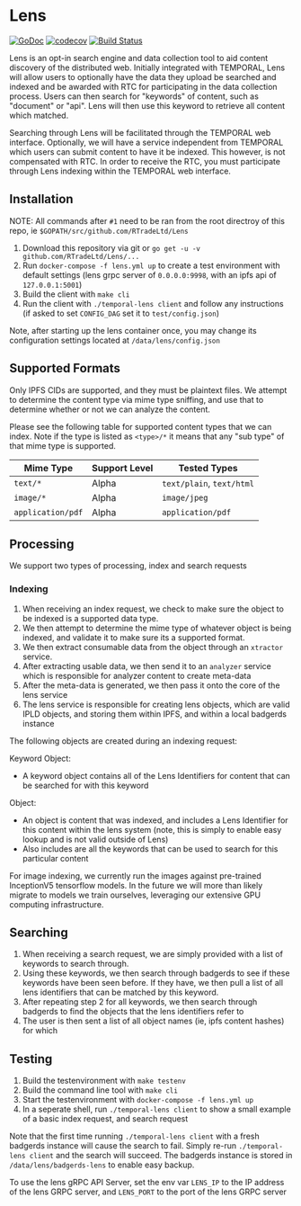 # Lens

[![GoDoc](https://godoc.org/github.com/RTradeLtd/Lens?status.svg)](https://godoc.org/github.com/RTradeLtd/Lens) [![codecov](https://codecov.io/gh/RTradeLtd/Lens/branch/master/graph/badge.svg)](https://codecov.io/gh/RTradeLtd/Lens) [![Build Status](https://travis-ci.com/RTradeLtd/Lens.svg?branch=master)](https://travis-ci.com/RTradeLtd/Lens)

Lens is an opt-in search engine and data collection tool to aid content discovery of the distributed web. Initially integrated with TEMPORAL, Lens will allow users to optionally have the data they upload be searched and indexed and be awarded with RTC for participating in the data collection process. Users can then search for "keywords" of content, such as "document" or "api". Lens will then use this keyword to retrieve all content which matched.

Searching through Lens will be facilitated through the TEMPORAL web interface. Optionally, we will have a service independent from TEMPORAL which users can submit content to have it be indexed. This however, is not compensated with RTC. In order to receive the RTC, you must participate through Lens indexing within the TEMPORAL web interface.

## Installation

NOTE: All commands after `#1` need to be ran from the root directroy of this repo, ie `$GOPATH/src/github.com/RTradeLtd/Lens`

1) Download this repository via git or `go get -u -v github.com/RTradeLtd/Lens/...`
2) Run `docker-compose -f lens.yml up` to create a test environment with default settings (lens grpc server of `0.0.0.0:9998`, with an ipfs api of `127.0.0.1:5001`)
3) Build the client with `make cli`
4) Run the client with `./temporal-lens client` and follow any instructions (if asked to set `CONFIG_DAG` set it to `test/config.json`)

Note, after starting up the lens container once, you may change its configuration settings located at `/data/lens/config.json`

## Supported Formats

Only IPFS CIDs are supported, and they must be plaintext files. We attempt to determine the content type via mime type sniffing, and use that to determine whether or not we can analyze the content.

Please see the following table for supported content types that we can index. Note if the type is listed as `<type>/*` it means that any "sub type" of that mime type is supported.

| Mime Type        | Support Level | Tested Types             |
|------------------|---------------|--------------------------|
| `text/*`         | Alpha         | `text/plain`, `text/html`|
| `image/*`        | Alpha         | `image/jpeg`             |
| `application/pdf`| Alpha         | `application/pdf`        |

## Processing

We support two types of processing, index and search requests

### Indexing

1) When receiving an index request, we check to make sure the object to be indexed is a supported data type.
2) We then attempt to determine the mime type of whatever object is being indexed, and validate it to make sure its a supported format.
3) We then extract consumable data from the object through an `xtractor` service.
4) After extracting usable data, we then send it to an `analyzer` service which is responsible for analyzer content to create meta-data
5) After the meta-data is generated, we then pass it onto the core of the lens service
6) The lens service is responsible for creating lens objects, which are valid IPLD objects, and storing them within IPFS, and within a local badgerds instance

The following objects are created during an indexing request:

Keyword Object:

* A keyword object contains all of the Lens Identifiers for content that can be searched for with this keyword

Object:

* An object is content that was indexed, and includes a Lens Identifier for this content within the lens system (note, this is simply to enable easy lookup and is not valid outside of Lens)
* Also includes are all the keywords that can be used to search for this particular content

For image indexing, we currently run the images against pre-trained InceptionV5 tensorflow models. In the future we will more than likely migrate to models we train ourselves, leveraging our extensive GPU computing infrastructure.

## Searching

1) When receiving a search request, we are simply provided with a list of keywords to search through.
2) Using these keywords, we then search through badgerds to see if these keywords have been seen before. If they have, we then pull a list of all lens identifiers that can be matched by this keyword. 
3) After repeating step 2 for all keywords, we then search through badgerds to find the objects that the lens identifiers refer to
4) The user is then sent a list of all object names (ie, ipfs content hashes) for which 

## Testing

1) Build the testenvironment with `make testenv`
2) Build the command line tool with `make cli`
3) Start the testenvironment with `docker-compose -f lens.yml up`
4) In a seperate shell, run `./temporal-lens client` to show a small example of a basic index request, and search request

Note that the first time running `./temporal-lens client` with a fresh badgerds instance will cause the search to fail. Simply re-run `./temporal-lens client` and the search will succeed. The badgerds instance is stored in `/data/lens/badgerds-lens` to enable easy backup.

To use the lens gRPC API Server, set the env var `LENS_IP` to the IP address of the lens GRPC server, and `LENS_PORT` to the port of the lens GRPC server